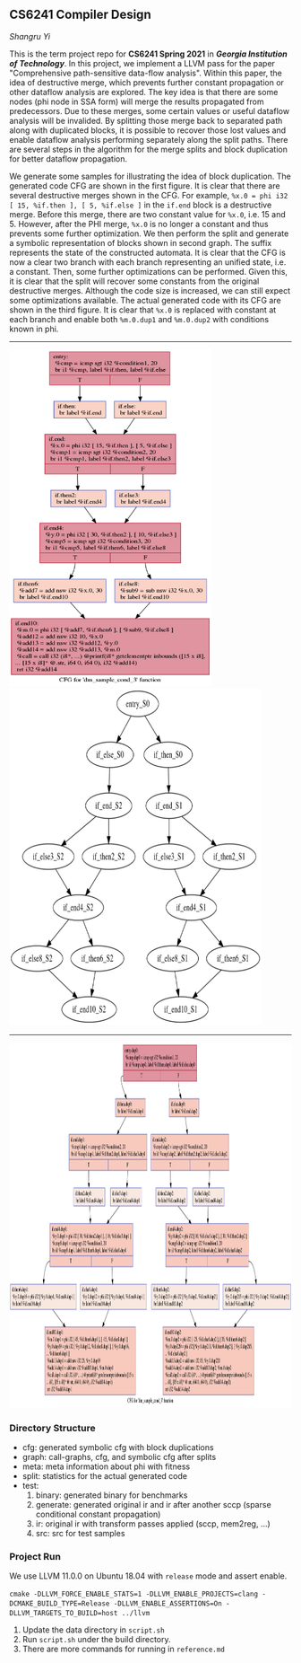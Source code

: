 ## CS6241 Compiler Design
*Shangru Yi*

This is the term project repo for **CS6241 Spring 2021** in ***Georgia Institution of Technology***.
In this project, we implement a LLVM pass for the paper "Comprehensive path-sensitive 
data-flow analysis". Within this paper, the idea of destructive merge, which prevents 
further constant propagation or other dataflow analysis are explored. The key idea is 
that there are some nodes (phi node in SSA form) will merge the results propagated 
from predecessors. Due to these merges, some certain values or useful dataflow analysis 
will be invalided. By splitting those merge back to separated path along with duplicated 
blocks, it is possible to recover those lost values and enable dataflow analysis performing 
separately along the split paths. There are several steps in the algorithm for the merge 
splits and block duplication for better dataflow propagation.

We generate some samples for illustrating the idea of block duplication. The generated code 
CFG are shown in the first figure. It is clear that there are several destructive merges shown 
in the CFG. For example, `%x.0 = phi i32 [ 15, %if.then ], [ 5, %if.else ]` in the `if.end` 
block is a destructive merge. Before this merge, there are two constant value for `%x.0`, 
i.e. 15 and 5. However, after the PHI merge, `%x.0` is no longer a constant and thus prevents 
some further optimization. We then perform the split and generate a symbolic representation 
of blocks shown in second graph. The suffix represents the state of the constructed automata. 
It is clear that the CFG is now a clear two branch with each branch representing an unified 
state, i.e. a constant. Then, some further optimizations can be performed. Given this, it is 
clear that the split will recover some constants from the original destructive merges. Although 
the code size is increased, we can still expect some optimizations available. The actual 
generated code with its CFG are shown in the third figure. It is clear that `%x.0` is replaced 
with constant at each branch and enable both `%m.0.dup1` and `%m.0.dup2` with conditions known 
in phi.

---

<p float="center">
    <img src="/graph/sample1-cfg.png" width="360" height="600"/>
    <img src="/graph/sample1.if.end.png" width="450" height="600"/>
</p>

--- 
<p float="center">
    <img src="/graph/sample1-gen-sccp-cfg.png" width="680" height="650"/>
</p>

### Directory Structure
- cfg: generated symbolic cfg with block duplications
- graph: call-graphs, cfg, and symbolic cfg after splits
- meta: meta information about phi with fitness
- split: statistics for the actual generated code
- test: 
    1. binary: generated binary for benchmarks
    2. generate: generated original ir and ir after another sccp (sparse conditional constant propagation)
    3. ir: original ir with transform passes applied (sccp, mem2reg, ...)
    4. src: src for test samples
    
### Project Run
We use LLVM 11.0.0 on Ubuntu 18.04 with `release` mode and assert enable.

`cmake -DLLVM_FORCE_ENABLE_STATS=1 -DLLVM_ENABLE_PROJECTS=clang -DCMAKE_BUILD_TYPE=Release -DLLVM_ENABLE_ASSERTIONS=On -DLLVM_TARGETS_TO_BUILD=host ../llvm`

1. Update the data directory in `script.sh`
2. Run `script.sh` under the build directory.
3. There are more commands for running in `reference.md`